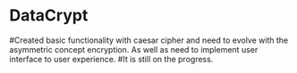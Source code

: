 # DataCrypt
#Created basic functionality with caesar cipher and need to evolve with the asymmetric concept encryption. As well as need to implement user interface to user experience.
#It is still on the progress.